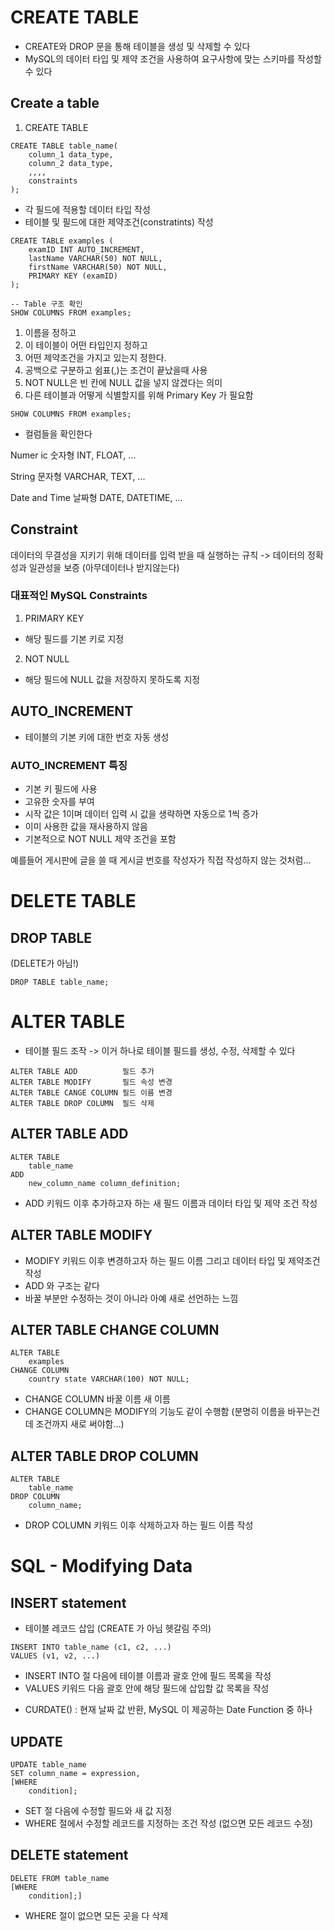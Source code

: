 # CREATE TABLE
- CREATE와 DROP 문을 통해 테이블을 생성 및 삭제할 수 있다
- MySQL의 데이터 타입 및 제약 조건을 사용하여 요구사항에 맞는 스키마를 작성할 수 있다

## Create a table
1. CREATE TABLE 
```
CREATE TABLE table_name(
    column_1 data_type,
    column_2 data_type,
    ,,,,
    constraints
);
```
- 각 필드에 적용할 데이터 타입 작성
- 테이블 및 필드에 대한 제약조건(constratints) 작성 

```
CREATE TABLE examples (
    examID INT AUTO_INCREMENT,
    lastName VARCHAR(50) NOT NULL,
    firstName VARCHAR(50) NOT NULL,
    PRIMARY KEY (examID)
);
```
```
-- Table 구조 확인
SHOW COLUMNS FROM examples;
```
1. 이름을 정하고
2. 이 테이블이 어떤 타입인지 정하고
3. 어떤 제약조건을 가지고 있는지 정한다.
4. 공백으로 구분하고 쉼표(,)는 조건이 끝났을때 사용
5. NOT NULL은 빈 칸에 NULL 값을 넣지 않겠다는 의미
6. 다른 테이블과 어떻게 식별할지를 위해 Primary Key 가 필요함

```
SHOW COLUMNS FROM examples;
```
- 컬럼들을 확인한다


 Numer ic       숫자형  INT, FLOAT, ...

 String         문자형  VARCHAR, TEXT, ...

 Date and Time  날짜형  DATE, DATETIME, ...


## Constraint
데이터의 무결성을 지키기 위해 데이터를 입력 받을 때 실행하는 규칙
-> 데이터의 정확성과 일관성을 보증 (아무데이터나 받지않는다)

### 대표적인 MySQL Constraints
1. PRIMARY KEY
- 해당 필드를 기본 키로 지정
2. NOT NULL
- 해당 필드에 NULL 값을 저장하지 못하도록 지정

## AUTO_INCREMENT
- 테이블의 기본 키에 대한 번호 자동 생성
### AUTO_INCREMENT 특징
- 기본 키 필드에 사용
 - 고유한 숫자를 부여
- 시작 값은 1이며 데이터 입력 시 값을 생략하면 자동으로 1씩 증가
- 이미 사용한 값을 재사용하지 않음
- 기본적으로 NOT NULL 제약 조건을 포함

예를들어 게시판에 글을 쓸 때 게시글 번호를 작성자가 직접 작성하지 않는 것처럼...


# DELETE TABLE

## DROP TABLE 
(DELETE가 아님!)

```
DROP TABLE table_name;
```

# ALTER TABLE
- 테이블 필드 조작 
 -> 이거 하나로 테이블 필드를 생성, 수정, 삭제할 수 있다

 ```
 ALTER TABLE ADD          필드 추가
 ALTER TABLE MODIFY       필드 속성 변경
 ALTER TABLE CANGE COLUMN 필드 이름 변경
 ALTER TABLE DROP COLUMN  필드 삭제
 ```

 ## ALTER TABLE ADD

```
ALTER TABLE
    table_name
ADD
    new_column_name column_definition;
```
- ADD 키워드 이후 추가하고자 하는 새 필드 이름과 데이터 타입 및 제약 조건 작성

## ALTER TABLE MODIFY
- MODIFY 키워드 이후 변경하고자 하는 필드 이름 그리고 데이터 타입 및 제약조건 작성
- ADD 와 구조는 같다
- 바꿀 부분만 수정하는 것이 아니라 아예 새로 선언하는 느낌

## ALTER TABLE CHANGE COLUMN
```
ALTER TABLE
    examples
CHANGE COLUMN
    country state VARCHAR(100) NOT NULL;
```
- CHANGE COLUMN 바꿀 이름 새 이름
- CHANGE COLUMN은 MODIFY의 기능도 같이 수행함
(분명히 이름을 바꾸는건데 조건까지 새로 써야함...)

## ALTER TABLE DROP COLUMN 
```
ALTER TABLE
    table_name
DROP COLUMN
    column_name;
```
- DROP COLUMN 키워드 이후 삭제하고자 하는 필드 이름 작성

# SQL - Modifying Data

## INSERT statement
- 테이블 레코드 삽입 (CREATE 가 아님 헷갈림 주의)
```
INSERT INTO table_name (c1, c2, ...)
VALUES (v1, v2, ...)
```
- INSERT INTO 절 다음에 테이블 이름과 괄호 안에 필드 목록을 작성
- VALUES 키워드 다음 괄호 안에 해당 필드에 삽입할 값 목록을 작성

* CURDATE() : 현재 날짜 값 반환, MySQL 이 제공하는 Date Function 중 하나

## UPDATE
```
UPDATE table_name
SET column_name = expression,
[WHERE
    condition];
```
- SET 절 다음에 수정할 필드와 새 값 지정
- WHERE 절에서 수정할 레코드를 지정하는 조건 작성 (없으면 모든 레코드 수정)

## DELETE statement

```
DELETE FROM table_name
[WHERE
    condition];]
```
- WHERE 절이 없으면 모든 곳을 다 삭제